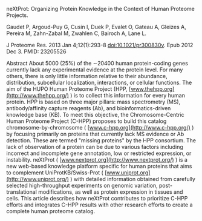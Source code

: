 neXtProt: Organizing Protein Knowledge in the Context of Human Proteome Projects.

Gaudet P, Argoud-Puy G, Cusin I, Duek P, Evalet O, Gateau A, Gleizes A, Pereira M, Zahn-Zabal M, Zwahlen C, Bairoch A, Lane L.

J Proteome Res. 2013 Jan 4;12(1):293-8 [doi:10.1021/pr300830v](http://dx.doi.org/10.1021/pr300830v). Epub 2012 Dec 3.
PMID: 23205526

Abstract
About 5000 (25%) of the ∼20400 human protein-coding genes currently lack any experimental evidence at the protein level. For many others, there is only little information relative to their abundance, distribution, subcellular localization, interactions, or cellular functions. The aim of the HUPO Human Proteome Project (HPP, [www.thehpp.org](http://www.thehpp.org/) ) is to collect this information for every human protein. HPP is based on three major pillars: mass spectrometry (MS), antibody/affinity capture reagents (Ab), and bioinformatics-driven knowledge base (KB). To meet this objective, the Chromosome-Centric Human Proteome Project (C-HPP) proposes to build this catalog chromosome-by-chromosome ( [www.c-hpp.org](http://www.c-hpp.org/) ) by focusing primarily on proteins that currently lack MS evidence or Ab detection. These are termed "missing proteins" by the HPP consortium. The lack of observation of a protein can be due to various factors including incorrect and incomplete gene annotation, low or restricted expression, or instability. neXtProt ( [www.nextprot.org](http://www.nextprot.org/) ) is a new web-based knowledge platform specific for human proteins that aims to complement UniProtKB/Swiss-Prot ( [www.uniprot.org](http://www.uniprot.org/) ) with detailed information obtained from carefully selected high-throughput experiments on genomic variation, post-translational modifications, as well as protein expression in tissues and cells. This article describes how neXtProt contributes to prioritize C-HPP efforts and integrates C-HPP results with other research efforts to create a complete human proteome catalog.
